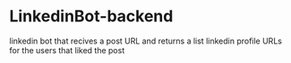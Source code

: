# LinkedinBot-backend
linkedin bot that recives a post URL and returns a list linkedin profile URLs for the users that liked the post
